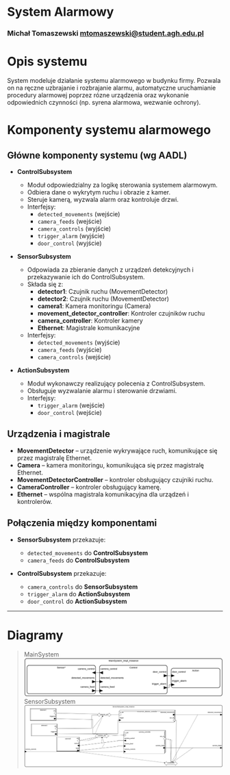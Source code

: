 # System Alarmowy
### Michał Tomaszewski mtomaszewski@student.agh.edu.pl

# Opis systemu
System modeluje działanie systemu alarmowego w budynku firmy. Pozwala on na ręczne uzbrajanie i rozbrajanie alarmu, automatyczne uruchamianie procedury alarmowej poprzez rózne urządzenia oraz wykonanie odpowiednich czynności (np. syrena alarmowa, wezwanie ochrony).

# Komponenty systemu alarmowego

## Główne komponenty systemu (wg AADL)

- **ControlSubsystem**
  - Moduł odpowiedzialny za logikę sterowania systemem alarmowym.
  - Odbiera dane o wykrytym ruchu i obrazie z kamer.
  - Steruje kamerą, wyzwala alarm oraz kontroluje drzwi.
  - Interfejsy:
    - `detected_movements` (wejście)
    - `camera_feeds` (wejście)
    - `camera_controls` (wyjście)
    - `trigger_alarm` (wyjście)
    - `door_control` (wyjście)

- **SensorSubsystem**
  - Odpowiada za zbieranie danych z urządzeń detekcyjnych i przekazywanie ich do ControlSubsystem.
  - Składa się z:
    - **detector1**: Czujnik ruchu (MovementDetector)
    - **detector2**: Czujnik ruchu (MovementDetector)
    - **camera1**: Kamera monitoringu (Camera)
    - **movement_detector_controller**: Kontroler czujników ruchu
    - **camera_controller**: Kontroler kamery
    - **Ethernet**: Magistrale komunikacyjne
  - Interfejsy:
    - `detected_movements` (wyjście)
    - `camera_feeds` (wyjście)
    - `camera_controls` (wejście)

- **ActionSubsystem**
  - Moduł wykonawczy realizujący polecenia z ControlSubsystem.
  - Obsługuje wyzwalanie alarmu i sterowanie drzwiami.
  - Interfejsy:
    - `trigger_alarm` (wejście)
    - `door_control` (wejście)

## Urządzenia i magistrale

- **MovementDetector** – urządzenie wykrywające ruch, komunikujące się przez magistralę Ethernet.
- **Camera** – kamera monitoringu, komunikująca się przez magistralę Ethernet.
- **MovementDetectorController** – kontroler obsługujący czujniki ruchu.
- **CameraController** – kontroler obsługujący kamerę.
- **Ethernet** – wspólna magistrala komunikacyjna dla urządzeń i kontrolerów.

## Połączenia między komponentami

- **SensorSubsystem** przekazuje:
  - `detected_movements` do **ControlSubsystem**
  - `camera_feeds` do **ControlSubsystem**

- **ControlSubsystem** przekazuje:
  - `camera_controls` do **SensorSubsystem**
  - `trigger_alarm` do **ActionSubsystem**
  - `door_control` do **ActionSubsystem**

---
# Diagramy
> MainSystem
![](diagrams/main.svg)
> SensorSubsystem
![](diagrams/sensor.svg)